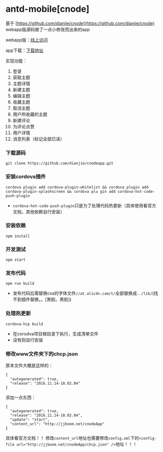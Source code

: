 # antd-mobile[cnode]

基于 [https://github.com/dianjie/cnode](https://github.com/dianjie/cnode) webapp版源码做了一点小修改而出来的app

webapp版：[线上访问](jjboom.net/cnode)

app下载：[下载地址](http://jjboom.net/CNode.apk)

实现功能：
  1. 登录
  2. 获取主题
  3. 主题详情
  4. 新建主题
  5. 编辑主题
  6. 收藏主题
  7. 取消主题
  8. 用户所收藏的主题
  9. 新建评论
  10. 为评论点赞
  11. 用户详情
  12. 消息列表（标记全部已读）
  
### 下载源码 ###
    git clone https://github.com/dianjie/cnodeapp.git

### 安装cordova插件 ###

    cordova plugin add cordova-plugin-whitelist && cordova plugin add cordova-plugin-splashscreen && cordova plu gin add cordova-hot-code-push-plugin
- `cordova-hot-code-push-plugin`只是为了处理代码热更新（具体使用看官方文档，其他依赖自行安装）

### 安装依赖 ###
    npm install
    
### 开发测试 ###
    npm start
    
### 发布代码 ###
    npm run build
- 发布代码后需替换css的字体文件`//at.alicdn.com/t/`全部替换成`../lib/`(找不到插件替换。。[黑脸。黑脸])

### 处理热更新 ###
	cordova-hcp build
- 在corodva项目根目录下执行，生成清单文件
- 没有则自行安装

### 修改www文件夹下的chcp.json ###
原本文件大概是这样的：

    {
	  "autogenerated": true,
	  "release": "2016.11.14-18.02.04"
	}

添加一点东西：

    {
	  "autogenerated": true,
	  "release": "2016.11.14-18.02.04",
	  "update": "start",
	  "content_url": "http://jjboom.net/cnodeApp"
	}

具体看官方文档！！
修改`content_url`地址也需要修改`config.xml`下的`<config-file url="http://jjboom.net/cnodeApp/chcp.json" />`地址！！！
